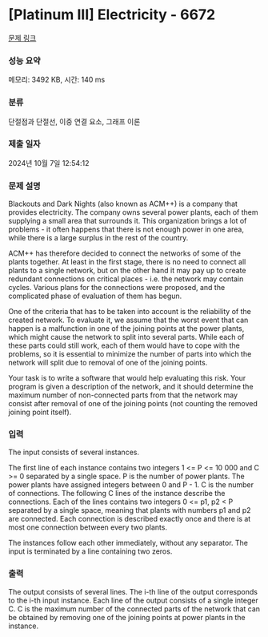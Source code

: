 # [Platinum III] Electricity - 6672 

[문제 링크](https://www.acmicpc.net/problem/6672) 

### 성능 요약

메모리: 3492 KB, 시간: 140 ms

### 분류

단절점과 단절선, 이중 연결 요소, 그래프 이론

### 제출 일자

2024년 10월 7일 12:54:12

### 문제 설명

<p>Blackouts and Dark Nights (also known as ACM++) is a company that provides electricity. The company owns several power plants, each of them supplying a small area that surrounds it. This organization brings a lot of problems - it often happens that there is not enough power in one area, while there is a large surplus in the rest of the country.</p>

<p>ACM++ has therefore decided to connect the networks of some of the plants together. At least in the first stage, there is no need to connect all plants to a single network, but on the other hand it may pay up to create redundant connections on critical places - i.e. the network may contain cycles. Various plans for the connections were proposed, and the complicated phase of evaluation of them has begun.</p>

<p>One of the criteria that has to be taken into account is the reliability of the created network. To evaluate it, we assume that the worst event that can happen is a malfunction in one of the joining points at the power plants, which might cause the network to split into several parts. While each of these parts could still work, each of them would have to cope with the problems, so it is essential to minimize the number of parts into which the network will split due to removal of one of the joining points.</p>

<p>Your task is to write a software that would help evaluating this risk. Your program is given a description of the network, and it should determine the maximum number of non-connected parts from that the network may consist after removal of one of the joining points (not counting the removed joining point itself).</p>

### 입력 

 <p>The input consists of several instances.</p>

<p>The first line of each instance contains two integers 1 <= P <= 10 000 and C >= 0 separated by a single space. P is the number of power plants. The power plants have assigned integers between 0 and P - 1. C is the number of connections. The following C lines of the instance describe the connections. Each of the lines contains two integers 0 <= p1, p2 < P separated by a single space, meaning that plants with numbers p1 and p2 are connected. Each connection is described exactly once and there is at most one connection between every two plants.</p>

<p>The instances follow each other immediately, without any separator. The input is terminated by a line containing two zeros.</p>

### 출력 

 <p>The output consists of several lines. The i-th line of the output corresponds to the i-th input instance. Each line of the output consists of a single integer C. C is the maximum number of the connected parts of the network that can be obtained by removing one of the joining points at power plants in the instance.</p>

<p> </p>

